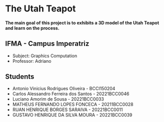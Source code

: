 # The Utah Teapot

#### The main goal of this project is to exhibits a 3D model of the Utah Teapot and learn on the process.

## IFMA - Campus Imperatriz
- Subject: Graphics Computation
- Professor: Adriano

## Students
- Antonio Vinicius Rodrigues Oliveira - BCCI150204
- Carlos Alessandro Ferreira dos Santos - 20221BCC0046
- Luciano Amorim de Sousa - 20221BCC0033
- MATHEUS FERNANDO LOPES FONCECA - 20211BCC0028
- RUAN HENRIQUE BORGES SARAIVA - 20221BCC0011
- GUSTAVO HENRIQUE DA SILVA MOURA - 20221BCC0039